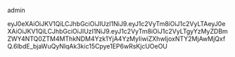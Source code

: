 
admin

eyJ0eXAiOiJKV1QiLCJhbGciOiJIUzI1NiJ9.eyJ1c2VyTm8iOiJ1c2VyLTAeyJ0eXAiOiJKV1QiLCJhbGciOiJIUzI1NiJ9.eyJ1c2VyTm8iOiJ1c2VyLTgyYzMyZDBmZWY4NTQ0ZTM4MThkNDM4Yzk1YjA4YzMyIiwiZXhwIjoxNTY2MjAwMjQxfQ.6lbdE_bjaWuQyNlqAk3kic15Cpye1EP6wRsKjcUOeOU